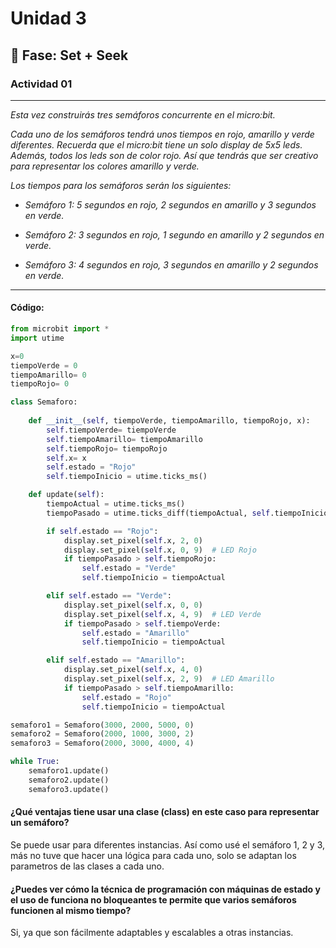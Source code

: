 # Unidad 3

## 🔎 Fase: Set + Seek

### Actividad 01
---

*Esta vez construirás tres semáforos concurrente en el micro:bit.*

*Cada uno de los semáforos tendrá unos tiempos en rojo, amarillo y verde diferentes. Recuerda que el micro:bit tiene un solo display de 5x5 leds. Además, todos los leds son de color rojo. Así que tendrás que ser creativo para representar los colores amarillo y verde.*

*Los tiempos para los semáforos serán los siguientes:*

- *Semáforo 1: 5 segundos en rojo, 2 segundos en amarillo y 3 segundos en verde.*

- *Semáforo 2: 3 segundos en rojo, 1 segundo en amarillo y 2 segundos en verde.*

- *Semáforo 3: 4 segundos en rojo, 3 segundos en amarillo y 2 segundos en verde.*

---

#### Código:

~~~py
from microbit import *
import utime

x=0
tiempoVerde = 0
tiempoAmarillo= 0
tiempoRojo= 0

class Semaforo:
    
    def __init__(self, tiempoVerde, tiempoAmarillo, tiempoRojo, x):
        self.tiempoVerde= tiempoVerde
        self.tiempoAmarillo= tiempoAmarillo
        self.tiempoRojo= tiempoRojo
        self.x= x
        self.estado = "Rojo"
        self.tiempoInicio = utime.ticks_ms()

    def update(self):
        tiempoActual = utime.ticks_ms()
        tiempoPasado = utime.ticks_diff(tiempoActual, self.tiempoInicio)

        if self.estado == "Rojo":
            display.set_pixel(self.x, 2, 0) 
            display.set_pixel(self.x, 0, 9)  # LED Rojo
            if tiempoPasado > self.tiempoRojo:
                self.estado = "Verde"
                self.tiempoInicio = tiempoActual

        elif self.estado == "Verde":
            display.set_pixel(self.x, 0, 0) 
            display.set_pixel(self.x, 4, 9)  # LED Verde
            if tiempoPasado > self.tiempoVerde:
                self.estado = "Amarillo"
                self.tiempoInicio = tiempoActual

        elif self.estado == "Amarillo":
            display.set_pixel(self.x, 4, 0) 
            display.set_pixel(self.x, 2, 9)  # LED Amarillo
            if tiempoPasado > self.tiempoAmarillo:
                self.estado = "Rojo"
                self.tiempoInicio = tiempoActual

semaforo1 = Semaforo(3000, 2000, 5000, 0)
semaforo2 = Semaforo(2000, 1000, 3000, 2)
semaforo3 = Semaforo(2000, 3000, 4000, 4)

while True:
    semaforo1.update()
    semaforo2.update()
    semaforo3.update()
~~~

#### ¿Qué ventajas tiene usar una clase (class) en este caso para representar un semáforo?

Se puede usar para diferentes instancias. Así como usé el semáforo 1, 2 y 3, más no tuve que hacer una lógica para cada uno, solo se adaptan los parametros de las clases a cada uno. 

#### ¿Puedes ver cómo la técnica de programación con máquinas de estado y el uso de funciona no bloqueantes te permite que varios semáforos funcionen al mismo tiempo?

Si, ya que son fácilmente adaptables y escalables a otras instancias.
